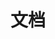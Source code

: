 ---
title: 文档
description: Document
image:

# Badge style
style:
    background: "#2a9d8f"
    color: "#fff"
---